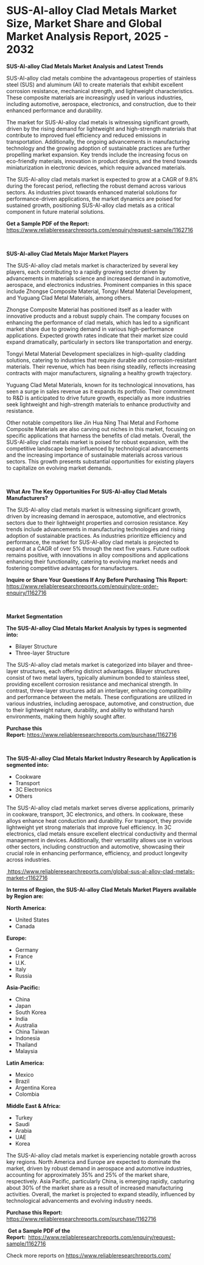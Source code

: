 <p><h1>SUS-Al-alloy Clad Metals Market Size, Market Share and Global Market Analysis Report, 2025 - 2032</h1></p><p><strong>SUS-Al-alloy Clad Metals Market Analysis and Latest Trends</strong></p>
<p><p>SUS-Al-alloy clad metals combine the advantageous properties of stainless steel (SUS) and aluminum (Al) to create materials that exhibit excellent corrosion resistance, mechanical strength, and lightweight characteristics. These composite materials are increasingly used in various industries, including automotive, aerospace, electronics, and construction, due to their enhanced performance and durability.</p><p>The market for SUS-Al-alloy clad metals is witnessing significant growth, driven by the rising demand for lightweight and high-strength materials that contribute to improved fuel efficiency and reduced emissions in transportation. Additionally, the ongoing advancements in manufacturing technology and the growing adoption of sustainable practices are further propelling market expansion. Key trends include the increasing focus on eco-friendly materials, innovation in product designs, and the trend towards miniaturization in electronic devices, which require advanced materials.</p><p>The SUS-Al-alloy clad metals market is expected to grow at a CAGR of 9.8% during the forecast period, reflecting the robust demand across various sectors. As industries pivot towards enhanced material solutions for performance-driven applications, the market dynamics are poised for sustained growth, positioning SUS-Al-alloy clad metals as a critical component in future material solutions.</p></p>
<p><strong>Get a Sample PDF of the Report:&nbsp;</strong> <a href="https://www.reliableresearchreports.com/enquiry/request-sample/1162716?utm_campaign=3316&utm_medium=2&utm_source=Github&utm_content=ia&utm_term=24032025&utm_id=sus-al-alloy-clad-metals">https://www.reliableresearchreports.com/enquiry/request-sample/1162716</a></p>
<p>&nbsp;</p>
<p><strong>SUS-Al-alloy Clad Metals Major Market Players</strong></p>
<p><p>The SUS-Al-alloy clad metals market is characterized by several key players, each contributing to a rapidly growing sector driven by advancements in materials science and increased demand in automotive, aerospace, and electronics industries. Prominent companies in this space include Zhongse Composite Material, Tongyi Metal Material Development, and Yuguang Clad Metal Materials, among others.</p><p>Zhongse Composite Material has positioned itself as a leader with innovative products and a robust supply chain. The company focuses on enhancing the performance of clad metals, which has led to a significant market share due to growing demand in various high-performance applications. Expected growth rates indicate that their market size could expand dramatically, particularly in sectors like transportation and energy.</p><p>Tongyi Metal Material Development specializes in high-quality cladding solutions, catering to industries that require durable and corrosion-resistant materials. Their revenue, which has been rising steadily, reflects increasing contracts with major manufacturers, signaling a healthy growth trajectory.</p><p>Yuguang Clad Metal Materials, known for its technological innovations, has seen a surge in sales revenue as it expands its portfolio. Their commitment to R&D is anticipated to drive future growth, especially as more industries seek lightweight and high-strength materials to enhance productivity and resistance.</p><p>Other notable competitors like Jin Hua Ning Thai Metal and Forhome Composite Materials are also carving out niches in this market, focusing on specific applications that harness the benefits of clad metals. Overall, the SUS-Al-alloy clad metals market is poised for robust expansion, with the competitive landscape being influenced by technological advancements and the increasing importance of sustainable materials across various sectors. This growth presents substantial opportunities for existing players to capitalize on evolving market demands.</p></p>
<p>&nbsp;</p>
<p><strong>What Are The Key Opportunities For SUS-Al-alloy Clad Metals Manufacturers?</strong></p>
<p><p>The SUS-Al-alloy clad metals market is witnessing significant growth, driven by increasing demand in aerospace, automotive, and electronics sectors due to their lightweight properties and corrosion resistance. Key trends include advancements in manufacturing technologies and rising adoption of sustainable practices. As industries prioritize efficiency and performance, the market for SUS-Al-alloy clad metals is projected to expand at a CAGR of over 5% through the next five years. Future outlook remains positive, with innovations in alloy compositions and applications enhancing their functionality, catering to evolving market needs and fostering competitive advantages for manufacturers.</p></p>
<p><strong>Inquire or Share Your Questions If Any Before Purchasing This Report:</strong> <a href="https://www.reliableresearchreports.com/enquiry/pre-order-enquiry/1162716?utm_campaign=3316&utm_medium=2&utm_source=Github&utm_content=ia&utm_term=24032025&utm_id=sus-al-alloy-clad-metals">https://www.reliableresearchreports.com/enquiry/pre-order-enquiry/1162716</a></p>
<p>&nbsp;</p>
<p><strong>Market Segmentation</strong></p>
<p><strong>The SUS-Al-alloy Clad Metals Market Analysis by types is segmented into:</strong></p>
<p><ul><li>Bilayer Structure</li><li>Three-layer Structure</li></ul></p>
<p><p>The SUS-Al-alloy clad metals market is categorized into bilayer and three-layer structures, each offering distinct advantages. Bilayer structures consist of two metal layers, typically aluminum bonded to stainless steel, providing excellent corrosion resistance and mechanical strength. In contrast, three-layer structures add an interlayer, enhancing compatibility and performance between the metals. These configurations are utilized in various industries, including aerospace, automotive, and construction, due to their lightweight nature, durability, and ability to withstand harsh environments, making them highly sought after.</p></p>
<p><strong>Purchase this Report:&nbsp;</strong><a href="https://www.reliableresearchreports.com/purchase/1162716?utm_campaign=3316&utm_medium=2&utm_source=Github&utm_content=ia&utm_term=24032025&utm_id=sus-al-alloy-clad-metals">https://www.reliableresearchreports.com/purchase/1162716</a></p>
<p>&nbsp;</p>
<p><strong>The SUS-Al-alloy Clad Metals Market Industry Research by Application is segmented into:</strong></p>
<p><ul><li>Cookware</li><li>Transport</li><li>3C Electronics</li><li>Others</li></ul></p>
<p><p>The SUS-Al-alloy clad metals market serves diverse applications, primarily in cookware, transport, 3C electronics, and others. In cookware, these alloys enhance heat conduction and durability. For transport, they provide lightweight yet strong materials that improve fuel efficiency. In 3C electronics, clad metals ensure excellent electrical conductivity and thermal management in devices. Additionally, their versatility allows use in various other sectors, including construction and automotive, showcasing their crucial role in enhancing performance, efficiency, and product longevity across industries.</p></p>
<p><a href="https://www.reliableresearchreports.com/global-sus-al-alloy-clad-metals-market-r1162716?utm_campaign=3316&utm_medium=2&utm_source=Github&utm_content=ia&utm_term=24032025&utm_id=sus-al-alloy-clad-metals">&nbsp;https://www.reliableresearchreports.com/global-sus-al-alloy-clad-metals-market-r1162716</a></p>
<p><strong>In terms of Region, the SUS-Al-alloy Clad Metals Market Players available by Region are:</strong></p>
<p>
    <p> <strong> North America: </strong>
        <ul>
            <li>United States</li>
            <li>Canada</li>
        </ul>
        </p> 
    <p> <strong> Europe: </strong>
        <ul>
            <li>Germany</li>
            <li>France</li>
            <li>U.K.</li>
            <li>Italy</li>
            <li>Russia</li>
        </ul>
        </p> 
    <p> <strong> Asia-Pacific: </strong>
        <ul>
            <li>China</li>
            <li>Japan</li>
            <li>South Korea</li>
            <li>India</li>
            <li>Australia</li>
            <li>China Taiwan</li>
            <li>Indonesia</li>
            <li>Thailand</li>
            <li>Malaysia</li>
        </ul>
        </p> 
    <p> <strong> Latin America: </strong>
        <ul>
            <li>Mexico</li>
            <li>Brazil</li>
            <li>Argentina Korea</li>
            <li>Colombia</li>
        </ul>
        </p> 
    <p> <strong> Middle East & Africa: </strong>
        <ul>
            <li>Turkey</li>
            <li>Saudi</li>
            <li>Arabia</li>
            <li>UAE</li>
            <li>Korea</li>
        </ul>
    </p>
    </p>
<p><p>The SUS-Al-alloy clad metals market is experiencing notable growth across key regions. North America and Europe are expected to dominate the market, driven by robust demand in aerospace and automotive industries, accounting for approximately 35% and 25% of the market share, respectively. Asia Pacific, particularly China, is emerging rapidly, capturing about 30% of the market share as a result of increased manufacturing activities. Overall, the market is projected to expand steadily, influenced by technological advancements and evolving industry needs.</p></p>
<p><strong>Purchase this Report: </strong><a href="https://www.reliableresearchreports.com/purchase/1162716?utm_campaign=3316&utm_medium=2&utm_source=Github&utm_content=ia&utm_term=24032025&utm_id=sus-al-alloy-clad-metals">https://www.reliableresearchreports.com/purchase/1162716</a></p>
<p>&nbsp;<strong>Get a Sample PDF of the Report:&nbsp;&nbsp;</strong><a href="https://www.reliableresearchreports.com/enquiry/request-sample/1162716?utm_campaign=3316&utm_medium=2&utm_source=Github&utm_content=ia&utm_term=24032025&utm_id=sus-al-alloy-clad-metals">https://www.reliableresearchreports.com/enquiry/request-sample/1162716</a></p>
<p><strong></strong></p>
<p>Check more reports on <a href="https://www.reliableresearchreports.com/?utm_campaign=3316&utm_medium=2&utm_source=Github&utm_content=ia&utm_term=24032025&utm_id=sus-al-alloy-clad-metals">https://www.reliableresearchreports.com/</a></p>